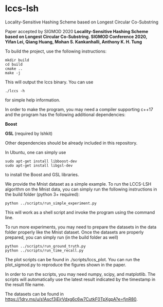 # lccs-lsh
Locality-Sensitive Hashing Scheme based on Longest Circular Co-Substring

Paper accepted by SIGMOD 2020
**Locality-Sensitive Hashing Scheme based on Longest Circular Co-Substring. SIGMOD Conference 2020, Yifan Lei, Qiang Huang, Mohan S. Kankanhalli, Anthony K. H. Tung**

To build the project, use the following instructions:

```
mkdir build
cd build
cmake ..
make -j
```

This will output the lccs binary. You can use

```
./lccs -h
```

for simple help information.

In order to make the program, you may need a compiler supporting c++17 and the program has the following additional dependencies:

**Boost**

**GSL** (required by lshkit)

Other dependencies should be already included in this repository. 

In Ubuntu, one can simply use

```
sudo apt-get install libboost-dev
sudo apt-get install libgsl-dev
```

to install the Boost and GSL libraries.


We provide the Mnist dataset as a simple example. To run the LCCS-LSH algorithm on the Mnist data, you can simply run the following instructions in the build folder (python 3+ required):

```
python ../scripts/run_simple_experiment.py
```

This will work as a shell script and invoke the program using the command line.

To run more experiments, you may need to prepare the datasets in the data folder properly like the Mnist dataset. 
Once the datasets are properly prepared, you can simply run (in the build folder as well)

```
python ../scripts/run_ground_truth.py
python ../scripts/run_time_recall.py
```


The plot scripts can be found in ./scripts/lccs_plot. You can run the plot_sigmod.py to reproduce the figures shown in the paper. 

In order to run the scripts, you may need numpy, scipy, and matplotlib.
The scripts will automatically use the latest result indicated by the timestamp in the result file name. 

The datasets can be found in https://1drv.ms/u/s!Ascf3jEjrVdxg6c6w7CutkF0TpXgpA?e=fjnR80.
